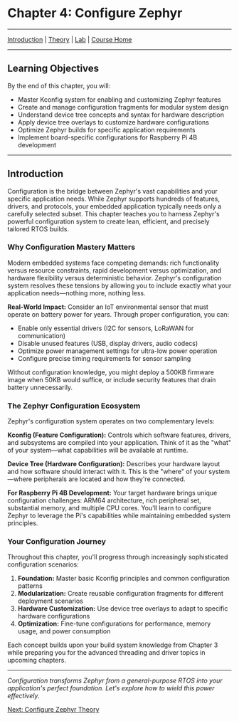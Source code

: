 # Chapter 4: Configure Zephyr

---
[Introduction](./README.md) | [Theory](./theory.md) | [Lab](./lab.md) | [Course Home](../README.md)

---

## Learning Objectives

By the end of this chapter, you will:

- Master Kconfig system for enabling and customizing Zephyr features
- Create and manage configuration fragments for modular system design
- Understand device tree concepts and syntax for hardware description
- Apply device tree overlays to customize hardware configurations
- Optimize Zephyr builds for specific application requirements
- Implement board-specific configurations for Raspberry Pi 4B development

---

## Introduction

Configuration is the bridge between Zephyr's vast capabilities and your specific application needs. While Zephyr supports hundreds of features, drivers, and protocols, your embedded application typically needs only a carefully selected subset. This chapter teaches you to harness Zephyr's powerful configuration system to create lean, efficient, and precisely tailored RTOS builds.

### Why Configuration Mastery Matters

Modern embedded systems face competing demands: rich functionality versus resource constraints, rapid development versus optimization, and hardware flexibility versus deterministic behavior. Zephyr's configuration system resolves these tensions by allowing you to include exactly what your application needs—nothing more, nothing less.

**Real-World Impact:**
Consider an IoT environmental sensor that must operate on battery power for years. Through proper configuration, you can:
- Enable only essential drivers (I2C for sensors, LoRaWAN for communication)
- Disable unused features (USB, display drivers, audio codecs)
- Optimize power management settings for ultra-low power operation
- Configure precise timing requirements for sensor sampling

Without configuration knowledge, you might deploy a 500KB firmware image when 50KB would suffice, or include security features that drain battery unnecessarily.

### The Zephyr Configuration Ecosystem

Zephyr's configuration system operates on two complementary levels:

**Kconfig (Feature Configuration):** Controls which software features, drivers, and subsystems are compiled into your application. Think of it as the "what" of your system—what capabilities will be available at runtime.

**Device Tree (Hardware Configuration):** Describes your hardware layout and how software should interact with it. This is the "where" of your system—where peripherals are located and how they're connected.

**For Raspberry Pi 4B Development:**
Your target hardware brings unique configuration challenges: ARM64 architecture, rich peripheral set, substantial memory, and multiple CPU cores. You'll learn to configure Zephyr to leverage the Pi's capabilities while maintaining embedded system principles.

### Your Configuration Journey

Throughout this chapter, you'll progress through increasingly sophisticated configuration scenarios:

1. **Foundation:** Master basic Kconfig principles and common configuration patterns
2. **Modularization:** Create reusable configuration fragments for different deployment scenarios
3. **Hardware Customization:** Use device tree overlays to adapt to specific hardware configurations
4. **Optimization:** Fine-tune configurations for performance, memory usage, and power consumption

Each concept builds upon your build system knowledge from Chapter 3 while preparing you for the advanced threading and driver topics in upcoming chapters.

---

*Configuration transforms Zephyr from a general-purpose RTOS into your application's perfect foundation. Let's explore how to wield this power effectively.*

[Next: Configure Zephyr Theory](./theory.md)
